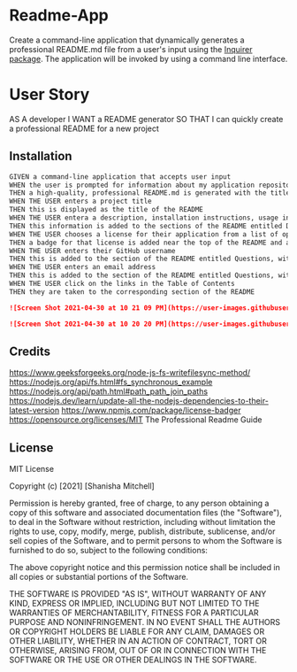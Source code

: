 # Readme-App
Create a command-line application that dynamically generates a professional README.md file from a user's input using the [Inquirer package](https://www.npmjs.com/package/inquirer). 
The application will be invoked by using a command line interface.

# User Story
AS A developer
I WANT a README generator
SO THAT I can quickly create a professional README for a new project

## Installation

```md
GIVEN a command-line application that accepts user input
WHEN the user is prompted for information about my application repository
THEN a high-quality, professional README.md is generated with the title of their project and sections entitled Description, Table of Contents, Installation, Usage, License, Contributing, Tests, and Questions
WHEN THE USER enters a project title
THEN this is displayed as the title of the README
WHEN THE USER entera a description, installation instructions, usage information, contribution guidelines, and test instructions
THEN this information is added to the sections of the README entitled Description, Installation, Usage, Contributing, and Tests
WHEN THE USER chooses a license for their application from a list of options
THEN a badge for that license is added near the top of the README and a notice is added to the section of the README entitled License that explains which license the application is covered under
WHEN THE USER enters their GitHub username
THEN this is added to the section of the README entitled Questions, with a link to their GitHub profile
WHEN THE USER enters an email address
THEN this is added to the section of the README entitled Questions, with instructions on how to reach me with additional questions
WHEN THE USER click on the links in the Table of Contents
THEN they are taken to the corresponding section of the README

![Screen Shot 2021-04-30 at 10 21 09 PM](https://user-images.githubusercontent.com/79215638/116768136-7258a280-aa02-11eb-86bf-fd6719c7c639.png)

![Screen Shot 2021-04-30 at 10 20 20 PM](https://user-images.githubusercontent.com/79215638/116768141-7ab0dd80-aa02-11eb-9174-f0f0d7ce562c.png)

```

## Credits
https://www.geeksforgeeks.org/node-js-fs-writefilesync-method/
https://nodejs.org/api/fs.html#fs_synchronous_example
https://nodejs.org/api/path.html#path_path_join_paths
https://nodejs.dev/learn/update-all-the-nodejs-dependencies-to-their-latest-version
https://www.npmjs.com/package/license-badger
https://opensource.org/licenses/MIT
The Professional Readme Guide

## License
MIT License

Copyright (c) [2021] [Shanisha Mitchell]

Permission is hereby granted, free of charge, to any person obtaining a copy
of this software and associated documentation files (the "Software"), to deal
in the Software without restriction, including without limitation the rights
to use, copy, modify, merge, publish, distribute, sublicense, and/or sell
copies of the Software, and to permit persons to whom the Software is
furnished to do so, subject to the following conditions:

The above copyright notice and this permission notice shall be included in all
copies or substantial portions of the Software.

THE SOFTWARE IS PROVIDED "AS IS", WITHOUT WARRANTY OF ANY KIND, EXPRESS OR
IMPLIED, INCLUDING BUT NOT LIMITED TO THE WARRANTIES OF MERCHANTABILITY,
FITNESS FOR A PARTICULAR PURPOSE AND NONINFRINGEMENT. IN NO EVENT SHALL THE
AUTHORS OR COPYRIGHT HOLDERS BE LIABLE FOR ANY CLAIM, DAMAGES OR OTHER
LIABILITY, WHETHER IN AN ACTION OF CONTRACT, TORT OR OTHERWISE, ARISING FROM,
OUT OF OR IN CONNECTION WITH THE SOFTWARE OR THE USE OR OTHER DEALINGS IN THE
SOFTWARE.
```